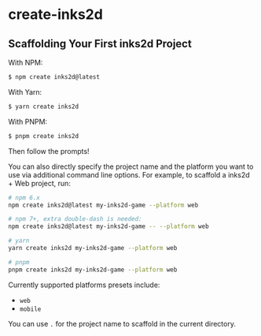 # create-inks2d

## Scaffolding Your First inks2d Project

With NPM:

```bash
$ npm create inks2d@latest
```

With Yarn:

```bash
$ yarn create inks2d
```

With PNPM:

```bash
$ pnpm create inks2d
```

Then follow the prompts!

You can also directly specify the project name and the platform you want to use via additional command line options. For example, to scaffold a inks2d + Web project, run:

```bash
# npm 6.x
npm create inks2d@latest my-inks2d-game --platform web

# npm 7+, extra double-dash is needed:
npm create inks2d@latest my-inks2d-game -- --platform web

# yarn
yarn create inks2d my-inks2d-game --platform web

# pnpm
pnpm create inks2d my-inks2d-game --platform web
```

Currently supported platforms presets include:

- `web`
- `mobile`

You can use `.` for the project name to scaffold in the current directory.